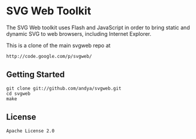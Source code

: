 # SVG Web Toolkit

The SVG Web toolkit uses Flash and JavaScript in order to bring static
and dynamic SVG to web browsers, including Internet Explorer.

This is a clone of the main svgweb repo at

    http://code.google.com/p/svgweb/

## Getting Started

    git clone git://github.com/andya/svgweb.git
    cd svgweb
    make

## License

    Apache License 2.0
